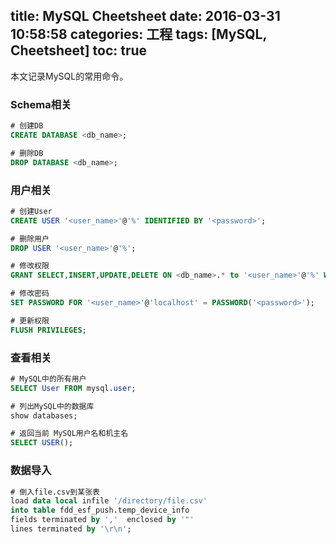 title: MySQL Cheetsheet
date: 2016-03-31 10:58:58
categories: 工程
tags: [MySQL, Cheetsheet]
toc: true
---

本文记录MySQL的常用命令。

### Schema相关

```sql
# 创建DB
CREATE DATABASE <db_name>;

# 删除DB
DROP DATABASE <db_name>;
```

### 用户相关

```sql
# 创建User
CREATE USER '<user_name>'@'%' IDENTIFIED BY '<password>';

# 删除用户
DROP USER '<user_name>'@'%';

# 修改权限
GRANT SELECT,INSERT,UPDATE,DELETE ON <db_name>.* to '<user_name>'@'%' WITH GRANT OPTION;

# 修改密码
SET PASSWORD FOR '<user_name>'@'localhost' = PASSWORD('<password>');

# 更新权限
FLUSH PRIVILEGES;
```

### 查看相关

```sql
# MySQL中的所有用户
SELECT User FROM mysql.user;

# 列出MySQL中的数据库
show databases;

# 返回当前 MySQL用户名和机主名
SELECT USER();
```

### 数据导入

```sql
# 倒入file.csv到某张表
load data local infile '/directory/file.csv'
into table fdd_esf_push.temp_device_info
fields terminated by ','  enclosed by '"'
lines terminated by '\r\n';
```
